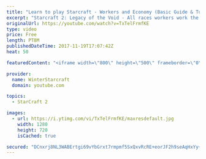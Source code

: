 ```yaml
---
title: "Learn to play Starcraft - Workers and Economy (Basic Guide & Tutorial)"
excerpt: "Starcraft 2: Legacy of the Void - All races workers work the same (mule notwithstanding!)  Wiki on mining: http://wiki.teamliquid.net/starcraft2/Mining_Minerals"
originalUrl: https://youtube.com/watch?v=TxTelFrmfKE
type: video
price: Free
length: PT8M
publishedDateTime: 2017-11-19T17:07:42Z
heat: 50

featuredContent: "<iframe width=\"800\" height=\"500\" frameborder=\"0\" src=\"https://www.youtube.com/embed/TxTelFrmfKE\" allow=\"accelerometer; autoplay; encrypted-media; gyroscope; picture-in-picture\" allowfullscreen></iframe>"

provider:
  name: WinterStarcraft
  domain: youtube.com

topics:
  - StarCraft 2

images:
  - url: https://i.ytimg.com/vi/TxTelFrmfKE/maxresdefault.jpg
    width: 1280
    height: 720
    isCached: true

secured: "DCnxrj8NL3WABErtgi69vYbGrxt7rmpmf5SxQxvRcRE+eorJF2h9seAqHxYy+de4PumBxF7VFHhB+M8R7AQrjR9uwLpsrgV/2p+lC8VF7FXxPidOIpo9FbUgSh4fiF4lXm/90b8MSslh38nF9ty0lR2dUb9mjzbDuTB56GQJ9Tg4Xq0zvtMnba3p1WXE+sq0kHPkIcdfBhD7GL4FhxxN8zdak097myBzz/cTCAex31nYG/DudPt8ElqMxMJwPE/oJ16mKDZOdDyUH/NDvox164ZJ/YxfzdAcun/5d9etEXYW8LHC+7ZKkmy07dTNLpALYLRSr8/+KyWo55KrrK/FY7eNR6O0QnXJPk1+JzXZYk+SLKFMJBiTmZArC1ZQ+XC4v/rj1u9b+7VZX0nmdygTp/oHqtFZshMT4e59jryL8hg=;PJSYxstdvExnJHsvCGdQOg=="
---
```


